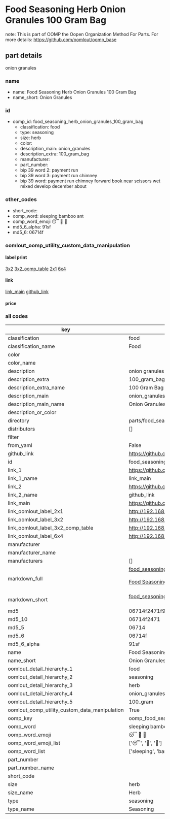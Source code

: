 # Food Seasoning Herb Onion Granules 100 Gram Bag  

note: This is part of OOMP the Oopen Organization Method For Parts. For more details: https://github.com/oomlout/oomp_base

##  part details



onion granules

### name
* name: Food Seasoning Herb Onion Granules 100 Gram Bag
* name_short: Onion Granules
### id
* oomp_id: food_seasoning_herb_onion_granules_100_gram_bag
  * classification: food
  * type: seasoning
  * size: herb
  * color: 
  * description_main: onion_granules
  * description_extra: 100_gram_bag
  * manufacturer: 
  * part_number: 
  * bip 39 word 2: payment run
  * bip 39 word 3: payment run chimney
  * bip 39 word: payment run chimney forward book near scissors wet mixed develop december about

### other_codes
* short_code: 
* oomp_word: sleeping bamboo ant
* oomp_word_emoji :sleeping: :bamboo: :ant:
* md5_6_alpha: 91sf
* md5_6: 06714f






### oomlout_oomp_utility_custom_data_manipulation
#### label print
[3x2](http://192.168.1.245:1112/?label=oomp%2091sf)
[3x2_oomp_table](http://192.168.1.107:1112/?label=oomp%2091sf)
[2x1](http://192.168.1.242:1112/?label=oomp%2091sf)
[6x4](http://192.168.1.55:1112/?label=oomp%2091sf)    

#### link

[link_main](https://github.com/oomlout/oomlout_oomp_current_version_messy/tree/main/parts/food_seasoning_herb_onion_granules_100_gram_bag) [github_link](https://github.com/oomlout/oomlout_oomp_part_src/tree/main/parts/food_seasoning_herb_onion_granules_100_gram_bag)                             

#### price







### all codes 
| key | value |  
| --- | --- |  
| classification | food |  
| classification_name | Food |  
| color |  |  
| color_name |  |  
| description | onion granules |  
| description_extra | 100_gram_bag |  
| description_extra_name | 100 Gram Bag |  
| description_main | onion_granules |  
| description_main_name | Onion Granules |  
| description_or_color |   |  
| directory | parts/food_seasoning_herb_onion_granules_100_gram_bag |  
| distributors | [] |  
| filter |  |  
| from_yaml | False |  
| github_link | https://github.com/oomlout/oomlout_oomp_part_src/tree/main/parts/food_seasoning_herb_onion_granules_100_gram_bag |  
| id | food_seasoning_herb_onion_granules_100_gram_bag |  
| link_1 | https://github.com/oomlout/oomlout_oomp_current_version_messy/tree/main/parts/food_seasoning_herb_onion_granules_100_gram_bag |  
| link_1_name | link_main |  
| link_2 | https://github.com/oomlout/oomlout_oomp_part_src/tree/main/parts/food_seasoning_herb_onion_granules_100_gram_bag |  
| link_2_name | github_link |  
| link_main | https://github.com/oomlout/oomlout_oomp_current_version_messy/tree/main/parts/food_seasoning_herb_onion_granules_100_gram_bag |  
| link_oomlout_label_2x1 | http://192.168.1.242:1112/?label=oomp%2091sf |  
| link_oomlout_label_3x2 | http://192.168.1.245:1112/?label=oomp%2091sf |  
| link_oomlout_label_3x2_oomp_table | http://192.168.1.107:1112/?label=oomp%2091sf |  
| link_oomlout_label_6x4 | http://192.168.1.55:1112/?label=oomp%2091sf |  
| manufacturer |  |  
| manufacturer_name |  |  
| manufacturers | [] |  
| markdown_full | [food_seasoning_herb_onion_granules_100_gram_bag](https://github.com/oomlout/oomlout_oomp_current_version_messy/tree/main/parts/food_seasoning_herb_onion_granules_100_gram_bag)<br>[](https://github.com/oomlout/oomlout_oomp_current_version_messy/tree/main/parts/food_seasoning_herb_onion_granules_100_gram_bag)<br>[Food Seasoning Herb Onion Granules 100 Gram Bag](https://github.com/oomlout/oomlout_oomp_current_version_messy/tree/main/parts/food_seasoning_herb_onion_granules_100_gram_bag)<br><br> |  
| markdown_short | [food_seasoning_herb_onion_granules_100_gram_bag](https://github.com/oomlout/oomlout_oomp_current_version_messy/tree/main/parts/food_seasoning_herb_onion_granules_100_gram_bag)<br><br> |  
| md5 | 06714f2471f998224e0cc5bc502f550d |  
| md5_10 | 06714f2471 |  
| md5_5 | 06714 |  
| md5_6 | 06714f |  
| md5_6_alpha | 91sf |  
| name | Food Seasoning Herb Onion Granules 100 Gram Bag |  
| name_short | Onion Granules |  
| oomlout_detail_hierarchy_1 | food |  
| oomlout_detail_hierarchy_2 | seasoning |  
| oomlout_detail_hierarchy_3 | herb |  
| oomlout_detail_hierarchy_4 | onion_granules |  
| oomlout_detail_hierarchy_5 | 100_gram |  
| oomlout_oomp_utility_custom_data_manipulation | True |  
| oomp_key | oomp_food_seasoning_herb_onion_granules_100_gram_bag |  
| oomp_word | sleeping bamboo ant |  
| oomp_word_emoji | :sleeping: :bamboo: :ant: |  
| oomp_word_emoji_list | [':sleeping:', ':bamboo:', ':ant:'] |  
| oomp_word_list | ['sleeping', 'bamboo', 'ant'] |  
| part_number |  |  
| part_number_name |  |  
| short_code |  |  
| size | herb |  
| size_name | Herb |  
| type | seasoning |  
| type_name | Seasoning |  
